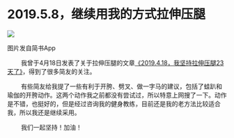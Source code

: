 
# 2019.5.8，继续用我的方式拉伸压腿

![](http://upload-images.jianshu.io/upload_images/3910675-e069af7ccc4bf573.jpg?imageMogr2/auto-orient/strip%7CimageView2/2/w/1080/q/50)  

图片发自简书App

        我曾于4月18日发表了关于拉伸压腿的文章[《2019.4.18，我坚持拉伸压腿23天了》](https://www.jianshu.com/p/ea4ea03c1df6)，得到了很多简友的关注。

        有些简友给我提了一些有利于开胯、劈叉、做一字马的建议，包括了蛙趴和瑜伽的开胯动作。这两个动作我之前都没有尝试过，所以特意上网搜了一下。动作是不错，也挺好的，但是经过咨询我的健身教练，目前还是我的老方法比较适合我，所以我还是继续采用。

        我们一起坚持！加油！